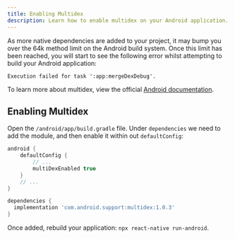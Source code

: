 ```yaml
---
title: Enabling Multidex
description: Learn how to enable multidex on your Android application.
---
```


As more native dependencies are added to your project, it may bump you over the
64k method limit on the Android build system. Once this limit has been reached, you will start to see the following error
whilst attempting to build your Android application:

```
Execution failed for task ':app:mergeDexDebug'.
```

To learn more about multidex, view the official [Android documentation](https://developer.android.com/studio/build/multidex#mdex-gradle).

## Enabling Multidex

Open the `/android/app/build.gradle` file. Under `dependencies` we need to add the module, and then enable it
within out `defaultConfig`:

```groovy
android {
    defaultConfig {
        // ...
        multiDexEnabled true
    }
    // ...
}

dependencies {
  implementation 'com.android.support:multidex:1.0.3'
}
```

Once added, rebuild your application: `npx react-native run-android`.
